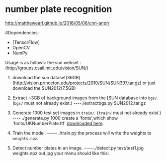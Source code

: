 # number plate recognition
http://matthewearl.github.io/2016/05/06/cnn-anpr/

#Dependencies:

* [TensorFlow]
* OpenCV
* NumPy


Usage is as follows:
the sun webset : (http://groups.csail.mit.edu/vision/SUN/)

1. download the sun dataset(36GB) (http://vision.princeton.edu/projects/2010/SUN/SUN397.tar.gz)
or just download the SUN2012(7.5GB)

2. Extract ~3GB of background images from the [SUN database into `bgs/`. (`bgs/` must not already exist.)
----./extractbgs.py SUN2012.tar.gz

3.  Generate 1000 test set images in `train/`. (`train/` must not  already exist.)
---- ./generate.py 1000
    create a 'fonts',which show 'fonts/UKNumberPlate.ttf'  [downloaded here](http://www.dafont.com/uk-number-plate.font).

4. Train the model.
----- ./train.py
    the process will write the  weights to `weights.npz`.

5. Detect number plates in an image.
-----./detect.py test/test1.jpg weights.npz out.jpg
your menu should like this:




